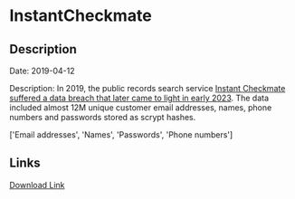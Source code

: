 # InstantCheckmate

## Description

Date: 2019-04-12

Description:
In 2019, the public records search service <a href="https://www.instantcheckmate.com/security-incident-alert/" target="_blank" rel="noopener">Instant Checkmate suffered a data breach that later came to light in early 2023</a>. The data included almost 12M unique customer email addresses, names, phone numbers and passwords stored as scrypt hashes.


['Email addresses', 'Names', 'Passwords', 'Phone numbers']

## Links

[Download Link](https://link-to.net/1229997/338.6897273462128/dynamic/?r=aHR0cHM6Ly93d3cubWVkaWFmaXJlLmNvbS92aWV3L3lTRHY1TkdCaDZjTHJWOC9pbnN0YW50Y2hlY2ttYXRlLmNvbS9maWxl)
